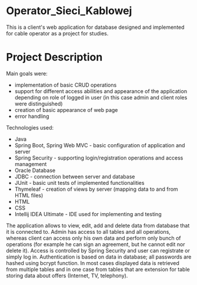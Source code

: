 # Operator_Sieci_Kablowej
This is a client's web application for database designed and implemented for cable operator as a project for studies. 
# Project Description
Main goals were:
- implementation of basic CRUD operations
- support for different access abilities and appearance of the application depending on role of logged in user (in this case admin and client roles were distinguished)
- creation of basic appearance of web page
- error handling
<!--><!-->
Technologies used:
- Java
- Spring Boot, Spring Web MVC - basic configuration of application and server
- Spring Security - supporting login/registration operations and access management
- Oracle Database
- JDBC - connection between server and database
- JUnit - basic unit tests of implemented functionalities
- Thymeleaf - creation of views by server (mapping data to and from HTML files)
- HTML
- CSS
- Intellij IDEA Ultimate - IDE used for implementing and testing
<!-->
The application allows to view, edit, add and delete data from database that it is connected to. Admin has access to all tables and all operations, 
whereas client can access only his own data and perform only bunch of operations (for example he can sign an agreement, but he cannot edit nor delete it). 
Access is controlled by Spring Security and user can registrate or simply log in. Authentication is based on data in database; all passwords are hashed using bcrypt function.
In most cases displayed data is retrieved from multiple tables and in one case from tables that are extension for table storing data about offers (Internet, TV, telephony).
